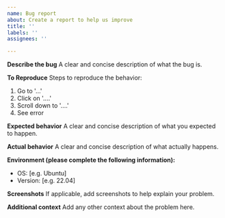 ```yaml
---
name: Bug report
about: Create a report to help us improve
title: ''
labels: ''
assignees: ''

---
```


**Describe the bug**
A clear and concise description of what the bug is.

**To Reproduce**
Steps to reproduce the behavior:
1. Go to '...'
2. Click on '....'
3. Scroll down to '....'
4. See error

**Expected behavior**
A clear and concise description of what you expected to happen.

**Actual behavior**
A clear and concise description of what actually happens.

**Environment (please complete the following information):**
 - OS: [e.g. Ubuntu]
 - Version: [e.g. 22.04]

**Screenshots**
If applicable, add screenshots to help explain your problem.

**Additional context**
Add any other context about the problem here.